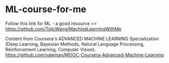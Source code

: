 # ML-course-for-me



Follow this link for ML - a good resource >> https://github.com/TolicWang/MachineLearningWithMe


Content from Coursera's ADVANCED MACHINE LEARNING Specialization (Deep Learning, Bayesian Methods, Natural Language Processing, Reinforcement Learning, Computer Vision).
https://github.com/valeman/MOOC-Coursera-Advanced-Machine-Learning


